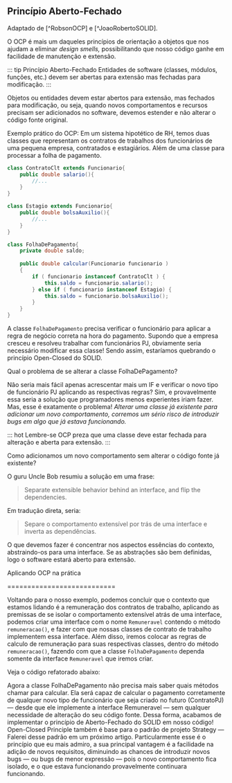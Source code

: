 ## Princípio Aberto-Fechado

Adaptado de [^RobsonOCP] e [^JoaoRobertoSOLID].

O OCP é mais um daqueles princípios de orientação a objetos que nos ajudam a eliminar *design smells,* possibilitando que nosso código ganhe em facilidade de manutenção e extensão.

::: tip Princípio Aberto-Fechado
Entidades de software (classes, módulos, funções, etc.) devem ser abertas para extensão mas fechadas para modificação.
:::

Objetos ou entidades devem estar abertos para extensão, mas fechados para modificação, ou seja, quando novos comportamentos e recursos precisam ser adicionados no software, devemos estender e não alterar o código fonte original.

Exemplo prático do OCP:
Em um sistema hipotético de RH, temos duas classes que representam os contratos de trabalhos dos funcionários de uma pequena empresa, contratados e estagiários. Além de uma classe para processar a folha de pagamento.

```java
class ContratoClt extends Funcionario{
    public double salario(){
        //...
    }
}

class Estagio extends Funcionario{
    public double bolsaAuxilio(){
        //...
    }
}

class FolhaDePagamento{
    private double saldo;
    
    public double calcular(Funcionario funcionario )
    {
        if ( funcionario instanceof ContratoClt ) {
            this.saldo = funcionario.salario();
        } else if ( funcionario instanceof Estagio) {
            this.saldo = funcionario.bolsaAuxilio();
        }
    }
}
```

A classe `FolhaDePagamento` precisa verificar o funcionário para aplicar a regra de negócio correta na hora do pagamento. Supondo que a empresa cresceu e resolveu trabalhar com funcionários PJ, obviamente seria necessário modificar essa classe! Sendo assim, estaríamos quebrando o princípio Open-Closed do SOLID.


Qual o problema de se alterar a classe FolhaDePagamento?

Não seria mais fácil apenas acrescentar mais um IF e verificar o novo tipo de funcionário PJ aplicando as respectivas regras? Sim, e provavelmente essa seria a solução que programadores menos experientes iriam fazer. Mas, esse é exatamente o problema! *Alterar uma classe já existente para adicionar um novo comportamento, corremos um sério risco de introduzir bugs em algo que já estava funcionando.*

::: hot Lembre-se
OCP preza que uma classe deve estar fechada para alteração e aberta para extensão.
:::


Como adicionamos um novo comportamento sem alterar o código fonte já existente?

O guru Uncle Bob resumiu a solução em uma frase:

> Separate extensible behavior behind an interface, and flip the dependencies.

Em tradução direta, seria:

> Separe o comportamento extensível por trás de uma interface e inverta as dependências.

O que devemos fazer é concentrar nos aspectos essências do contexto, abstraindo-os para uma interface. Se as abstrações são bem definidas, logo o software estará aberto para extensão.

Aplicando OCP na prática

===========================

Voltando para o nosso exemplo, podemos concluir que o contexto que estamos lidando é a remuneração dos contratos de trabalho, aplicando as premissas de se isolar o comportamento extensível atrás de uma interface, podemos criar uma interface com o nome `Remuneravel` contendo o método `remuneracao()`, e fazer com que nossas classes de contrato de trabalho implementem essa interface. Além disso, iremos colocar as regras de calculo de remuneração para suas respectivas classes, dentro do método `remuneracao()`, fazendo com que a classe `FolhaDePagamento` dependa somente da interface `Remuneravel` que iremos criar.

Veja o código refatorado abaixo:

Agora a classe FolhaDePagamento não precisa mais saber quais métodos chamar para calcular. Ela será capaz de calcular o pagamento corretamente de qualquer novo tipo de funcionário que seja criado no futuro (ContratoPJ) — desde que ele implemente a interface Remuneravel — sem qualquer necessidade de alteração do seu código fonte. Dessa forma, acabamos de implementar o princípio de Aberto-Fechado do SOLID em nosso código!
Open-Closed Principle também é base para o padrão de projeto Strategy — Falerei desse padrão em um próximo artigo. Particularmente esse é o princípio que eu mais admiro, a sua principal vantagem é a facilidade na adição de novos requisitos, diminuindo as chances de introduzir novos bugs — ou bugs de menor expressão — pois o novo comportamento fica isolado, e o que estava funcionando provavelmente continuara funcionando.
